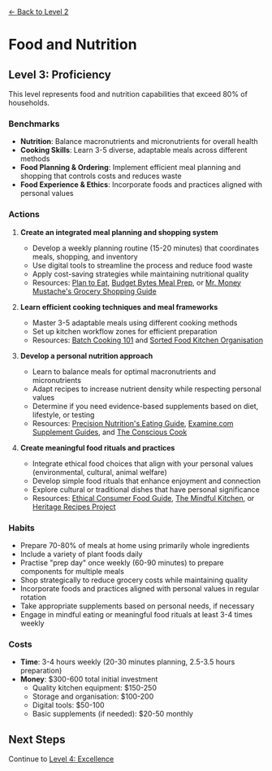 [← Back to Level 2](level-2)
# Food and Nutrition
## Level 3: Proficiency

This level represents food and nutrition capabilities that exceed 80% of households.

### Benchmarks
- **Nutrition**: Balance macronutrients and micronutrients for overall health
- **Cooking Skills**: Learn 3-5 diverse, adaptable meals across different methods
- **Food Planning & Ordering**: Implement efficient meal planning and shopping that controls costs and reduces waste
- **Food Experience & Ethics**: Incorporate foods and practices aligned with personal values

### Actions
1. **Create an integrated meal planning and shopping system**
   - Develop a weekly planning routine (15-20 minutes) that coordinates meals, shopping, and inventory
   - Use digital tools to streamline the process and reduce food waste
   - Apply cost-saving strategies while maintaining nutritional quality
   - Resources: [Plan to Eat](https://www.plantoeat.com/), [Budget Bytes Meal Prep](https://www.budgetbytes.com/category/extra-bytes/budget-friendly-meal-prep/), or [Mr. Money Mustache's Grocery Shopping Guide](https://www.mrmoneymustache.com/2011/08/23/grocery-shopping-with-your-middle-finger/)

2. **Learn efficient cooking techniques and meal frameworks**
   - Master 3-5 adaptable meals using different cooking methods
   - Set up kitchen workflow zones for efficient preparation
   - Resources: [Batch Cooking 101](https://www.thekitchn.com/collection/batch-cooking-101) and [Sorted Food Kitchen Organisation](https://sortedfood.com/article/how-to-organise-your-kitchen-efficiently)

3. **Develop a personal nutrition approach**
   - Learn to balance meals for optimal macronutrients and micronutrients
   - Adapt recipes to increase nutrient density while respecting personal values
   - Determine if you need evidence-based supplements based on diet, lifestyle, or testing
   - Resources: [Precision Nutrition's Eating Guide](https://www.precisionnutrition.com/calorie-control-guide), [Examine.com Supplement Guides](https://examine.com/supplements/), and [The Conscious Cook](https://www.goodreads.com/book/show/6400905-the-conscious-cook)

4. **Create meaningful food rituals and practices**
   - Integrate ethical food choices that align with your personal values (environmental, cultural, animal welfare)
   - Develop simple food rituals that enhance enjoyment and connection
   - Explore cultural or traditional dishes that have personal significance
   - Resources: [Ethical Consumer Food Guide](https://www.ethicalconsumer.org/food-drink), [The Mindful Kitchen](https://themindfulkitchen.org/), or [Heritage Recipes Project](https://www.saveur.com/heritage-recipes/)

### Habits
- Prepare 70-80% of meals at home using primarily whole ingredients
- Include a variety of plant foods daily
- Practise "prep day" once weekly (60-90 minutes) to prepare components for multiple meals
- Shop strategically to reduce grocery costs while maintaining quality
- Incorporate foods and practices aligned with personal values in regular rotation
- Take appropriate supplements based on personal needs, if necessary
- Engage in mindful eating or meaningful food rituals at least 3-4 times weekly

### Costs
- **Time**: 3-4 hours weekly (20-30 minutes planning, 2.5-3.5 hours preparation)
- **Money**: $300-600 total initial investment
  - Quality kitchen equipment: $150-250
  - Storage and organisation: $100-200
  - Digital tools: $50-100
  - Basic supplements (if needed): $20-50 monthly

## Next Steps
Continue to [Level 4: Excellence](level-4)
